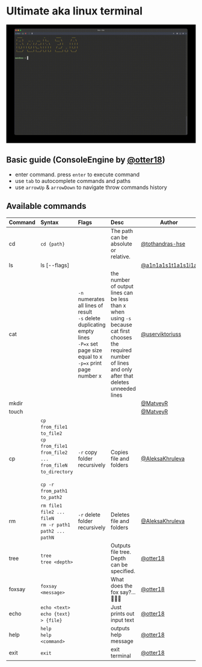 # Ultimate aka linux terminal

![](imgs/demo.gif)

## Basic guide (ConsoleEngine by [@otter18](https://github.com/otter18))

- enter command. press `enter` to execute command
- use `tab` to autocomplete commands and paths
- use `arrowUp` & `arrowDown` to navigate throw commands history

## Available commands

| **Command** | **Syntax**                                                                                                            | **Flags**                                                                                                                                   | **Desc**                                                                                                                                                        | Author                                                     |
|-------------|:----------------------------------------------------------------------------------------------------------------------|:--------------------------------------------------------------------------------------------------------------------------------------------|:----------------------------------------------------------------------------------------------------------------------------------------------------------------|------------------------------------------------------------|
| cd          | `cd {path}`                                                                                                           |                                                                                                                                             | The path can be absolute or relative.                                                                                                                           | [@tothandras-hse](https://github.com/tothandras-hse)       |
| ls          | ls [--flags]                                                                                                                      |                                                                                                                                             |                                                                                                                                                                 | [@a1n1a1s1t1a1s1i1a](https://github.com/a1n1a1s1t1a1s1i1a) |
| cat         |                                                                                                                       | `-n` numerates all lines of result<br>`-s` delete duplicating empty lines<br>`-P=x` set page size equal to x<br>`-p=x`  print page number x | the number of output lines can be less than x when using `-s` because cat first chooses the required number of lines and only after that deletes unneeded lines | [@userviktoriuss](https://github.com/userviktoriuss)       |
| mkdir       |                                                                                                                       |                                                                                                                                             |                                                                                                                                                                 | [@MatveyR](https://github.com/MatveyR)                     |
| touch       |                                                                                                                       |                                                                                                                                             |                                                                                                                                                                 | [@MatveyR](https://github.com/MatveyR)                     |
| cp          | `cp from_file1 to_file2`<br>`cp from_file1 from_file2 ... from_fileN to_directory`<br><br>`cp -r from_path1 to_path2` | `-r` copy folder recursively                                                                                                                | Copies file and folders                                                                                                                                         | [@AleksaKhruleva](https://github.com/AleksaKhruleva)       |
| rm          | `rm file1 file2 ... fileN`<br>`rm -r path1 path2 ... pathN`                                                           | `-r` delete folder recursively                                                                                                              | Deletes file and folders                                                                                                                                        | [@AleksaKhruleva](https://github.com/AleksaKhruleva)       |
| tree        | `tree`<br>`tree <depth>`                                                                                              |                                                                                                                                             | Outputs file tree. Depth can be specified.                                                                                                                      | [@otter18](https://github.com/otter18)                     |
| foxsay      | `foxsay <message>`                                                                                                    |                                                                                                                                             | What does the fox say?... 🎵🎵🎵                                                                                                                                | [@otter18](https://github.com/otter18)                     |
| echo        | `echo <text>`<br>`echo {text} > {file}`                                                                               |                                                                                                                                             | Just prints out input text                                                                                                                                      | [@otter18](https://github.com/otter18)                     |
| help        | `help`<br>`help <command>`                                                                                            |                                                                                                                                             | outputs help message                                                                                                                                            | [@otter18](https://github.com/otter18)                     |
| exit        | `exit`                                                                                                                |                                                                                                                                             | exit terminal                                                                                                                                                   | [@otter18](https://github.com/otter18)                     |

